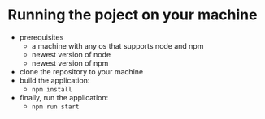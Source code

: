 # Running the poject on your machine

- prerequisites
  - a machine with any os that supports node and npm
  - newest version of node
  - newest version of npm
- clone the repository to your machine
- build the application:
  - `npm install`
- finally, run the application:
  - `npm run start`
